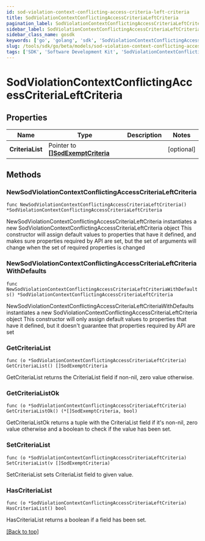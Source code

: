 ```yaml
---
id: sod-violation-context-conflicting-access-criteria-left-criteria
title: SodViolationContextConflictingAccessCriteriaLeftCriteria
pagination_label: SodViolationContextConflictingAccessCriteriaLeftCriteria
sidebar_label: SodViolationContextConflictingAccessCriteriaLeftCriteria
sidebar_class_name: gosdk
keywords: ['go', 'golang', 'sdk', 'SodViolationContextConflictingAccessCriteriaLeftCriteria'] 
slug: /tools/sdk/go/beta/models/sod-violation-context-conflicting-access-criteria-left-criteria
tags: ['SDK', 'Software Development Kit', 'SodViolationContextConflictingAccessCriteriaLeftCriteria']
---
```


# SodViolationContextConflictingAccessCriteriaLeftCriteria

## Properties

Name | Type | Description | Notes
------------ | ------------- | ------------- | -------------
**CriteriaList** | Pointer to [**[]SodExemptCriteria**](SodExemptCriteria) |  | [optional] 

## Methods

### NewSodViolationContextConflictingAccessCriteriaLeftCriteria

`func NewSodViolationContextConflictingAccessCriteriaLeftCriteria() *SodViolationContextConflictingAccessCriteriaLeftCriteria`

NewSodViolationContextConflictingAccessCriteriaLeftCriteria instantiates a new SodViolationContextConflictingAccessCriteriaLeftCriteria object
This constructor will assign default values to properties that have it defined,
and makes sure properties required by API are set, but the set of arguments
will change when the set of required properties is changed

### NewSodViolationContextConflictingAccessCriteriaLeftCriteriaWithDefaults

`func NewSodViolationContextConflictingAccessCriteriaLeftCriteriaWithDefaults() *SodViolationContextConflictingAccessCriteriaLeftCriteria`

NewSodViolationContextConflictingAccessCriteriaLeftCriteriaWithDefaults instantiates a new SodViolationContextConflictingAccessCriteriaLeftCriteria object
This constructor will only assign default values to properties that have it defined,
but it doesn't guarantee that properties required by API are set

### GetCriteriaList

`func (o *SodViolationContextConflictingAccessCriteriaLeftCriteria) GetCriteriaList() []SodExemptCriteria`

GetCriteriaList returns the CriteriaList field if non-nil, zero value otherwise.

### GetCriteriaListOk

`func (o *SodViolationContextConflictingAccessCriteriaLeftCriteria) GetCriteriaListOk() (*[]SodExemptCriteria, bool)`

GetCriteriaListOk returns a tuple with the CriteriaList field if it's non-nil, zero value otherwise
and a boolean to check if the value has been set.

### SetCriteriaList

`func (o *SodViolationContextConflictingAccessCriteriaLeftCriteria) SetCriteriaList(v []SodExemptCriteria)`

SetCriteriaList sets CriteriaList field to given value.

### HasCriteriaList

`func (o *SodViolationContextConflictingAccessCriteriaLeftCriteria) HasCriteriaList() bool`

HasCriteriaList returns a boolean if a field has been set.


[[Back to top]](#) 


